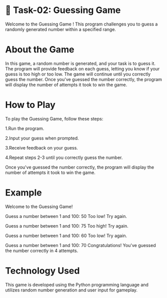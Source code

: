 # 📝 Task-02: Guessing Game

Welcome to the Guessing Game ! This program challenges you to guess a randomly generated number within a specified range.

# About the Game

In this game, a random number is generated, and your task is to guess it. The program will provide feedback on each guess, letting you know if your guess is too high or too low. The game will continue until you correctly guess the number. Once you've guessed the number correctly, the program will display the number of attempts it took to win the game.

# How to Play

To play the Guessing Game, follow these steps:

1.Run the program.

2.Input your guess when prompted.

3.Receive feedback on your guess.

4.Repeat steps 2-3 until you correctly guess the number.

Once you've guessed the number correctly, the program will display the number of attempts it took to win the game.


# Example
Welcome to the Guessing Game!

Guess a number between 1 and 100: 50
Too low! Try again.

Guess a number between 1 and 100: 75
Too high! Try again.

Guess a number between 1 and 100: 60
Too low! Try again.

Guess a number between 1 and 100: 70
Congratulations! You've guessed the number correctly in 4 attempts.

# Technology Used

This game is developed using the Python programming language and utilizes random number generation and user input for gameplay.



